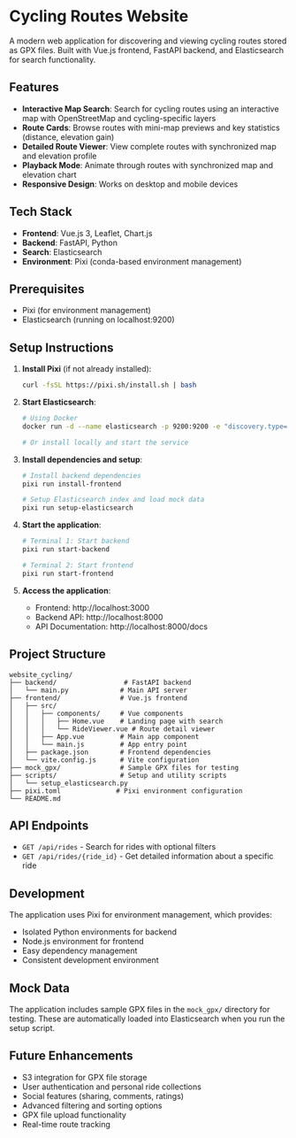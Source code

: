# Cycling Routes Website

A modern web application for discovering and viewing cycling routes stored as GPX files. Built with Vue.js frontend, FastAPI backend, and Elasticsearch for search functionality.

## Features

- **Interactive Map Search**: Search for cycling routes using an interactive map with OpenStreetMap and cycling-specific layers
- **Route Cards**: Browse routes with mini-map previews and key statistics (distance, elevation gain)
- **Detailed Route Viewer**: View complete routes with synchronized map and elevation profile
- **Playback Mode**: Animate through routes with synchronized map and elevation chart
- **Responsive Design**: Works on desktop and mobile devices

## Tech Stack

- **Frontend**: Vue.js 3, Leaflet, Chart.js
- **Backend**: FastAPI, Python
- **Search**: Elasticsearch
- **Environment**: Pixi (conda-based environment management)

## Prerequisites

- Pixi (for environment management)
- Elasticsearch (running on localhost:9200)

## Setup Instructions

1. **Install Pixi** (if not already installed):
   ```bash
   curl -fsSL https://pixi.sh/install.sh | bash
   ```

2. **Start Elasticsearch**:
   ```bash
   # Using Docker
   docker run -d --name elasticsearch -p 9200:9200 -e "discovery.type=single-node" elasticsearch:8.11.0
   
   # Or install locally and start the service
   ```

3. **Install dependencies and setup**:
   ```bash
   # Install backend dependencies
   pixi run install-frontend
   
   # Setup Elasticsearch index and load mock data
   pixi run setup-elasticsearch
   ```

4. **Start the application**:
   ```bash
   # Terminal 1: Start backend
   pixi run start-backend
   
   # Terminal 2: Start frontend
   pixi run start-frontend
   ```

5. **Access the application**:
   - Frontend: http://localhost:3000
   - Backend API: http://localhost:8000
   - API Documentation: http://localhost:8000/docs

## Project Structure

```
website_cycling/
├── backend/                 # FastAPI backend
│   └── main.py             # Main API server
├── frontend/               # Vue.js frontend
│   ├── src/
│   │   ├── components/     # Vue components
│   │   │   ├── Home.vue    # Landing page with search
│   │   │   └── RideViewer.vue # Route detail viewer
│   │   ├── App.vue         # Main app component
│   │   └── main.js         # App entry point
│   ├── package.json        # Frontend dependencies
│   └── vite.config.js      # Vite configuration
├── mock_gpx/               # Sample GPX files for testing
├── scripts/                # Setup and utility scripts
│   └── setup_elasticsearch.py
├── pixi.toml              # Pixi environment configuration
└── README.md
```

## API Endpoints

- `GET /api/rides` - Search for rides with optional filters
- `GET /api/rides/{ride_id}` - Get detailed information about a specific ride

## Development

The application uses Pixi for environment management, which provides:
- Isolated Python environments for backend
- Node.js environment for frontend
- Easy dependency management
- Consistent development environment

## Mock Data

The application includes sample GPX files in the `mock_gpx/` directory for testing. These are automatically loaded into Elasticsearch when you run the setup script.

## Future Enhancements

- S3 integration for GPX file storage
- User authentication and personal ride collections
- Social features (sharing, comments, ratings)
- Advanced filtering and sorting options
- GPX file upload functionality
- Real-time route tracking
